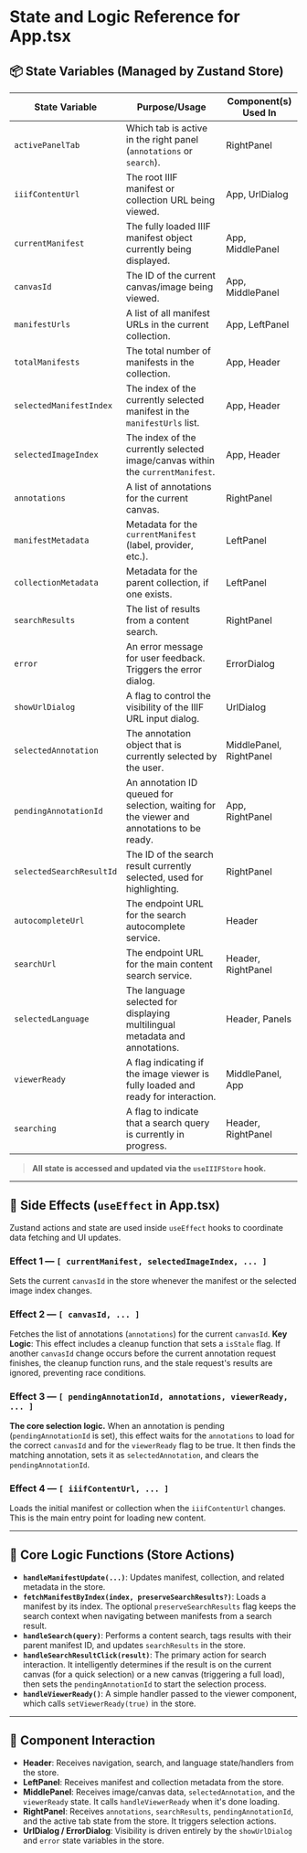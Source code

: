 # State and Logic Reference for App.tsx

## 📦 State Variables (Managed by Zustand Store)

| State Variable                | Purpose/Usage                                                                                 | Component(s) Used In |
|-------------------------------|-----------------------------------------------------------------------------------------------|-------------------------|
| `activePanelTab`              | Which tab is active in the right panel (`annotations` or `search`).                           | RightPanel              |
| `iiifContentUrl`              | The root IIIF manifest or collection URL being viewed.                                        | App, UrlDialog          |
| `currentManifest`             | The fully loaded IIIF manifest object currently being displayed.                              | App, MiddlePanel        |
| `canvasId`                    | The ID of the current canvas/image being viewed.                                              | App, MiddlePanel        |
| `manifestUrls`                | A list of all manifest URLs in the current collection.                                        | App, LeftPanel          |
| `totalManifests`              | The total number of manifests in the collection.                                              | App, Header             |
| `selectedManifestIndex`       | The index of the currently selected manifest in the `manifestUrls` list.                      | App, Header             |
| `selectedImageIndex`          | The index of the currently selected image/canvas within the `currentManifest`.                | App, Header             |
| `annotations`                 | A list of annotations for the current canvas.                                                 | RightPanel              |
| `manifestMetadata`            | Metadata for the `currentManifest` (label, provider, etc.).                                   | LeftPanel               |
| `collectionMetadata`          | Metadata for the parent collection, if one exists.                                            | LeftPanel               |
| `searchResults`               | The list of results from a content search.                                                    | RightPanel              |
| `error`                       | An error message for user feedback. Triggers the error dialog.                                | ErrorDialog             |
| `showUrlDialog`               | A flag to control the visibility of the IIIF URL input dialog.                                | UrlDialog               |
| `selectedAnnotation`          | The annotation object that is currently selected by the user.                                 | MiddlePanel, RightPanel |
| `pendingAnnotationId`         | An annotation ID queued for selection, waiting for the viewer and annotations to be ready.    | App, RightPanel         |
| `selectedSearchResultId`      | The ID of the search result currently selected, used for highlighting.                        | RightPanel              |
| `autocompleteUrl`             | The endpoint URL for the search autocomplete service.                                         | Header                  |
| `searchUrl`                   | The endpoint URL for the main content search service.                                         | Header, RightPanel      |
| `selectedLanguage`            | The language selected for displaying multilingual metadata and annotations.                   | Header, Panels          |
| `viewerReady`                 | A flag indicating if the image viewer is fully loaded and ready for interaction.              | MiddlePanel, App        |
| `searching`                   | A flag to indicate that a search query is currently in progress.                              | Header, RightPanel      |

> **All state is accessed and updated via the `useIIIFStore` hook.**

---

## 🔁 Side Effects (`useEffect` in App.tsx)

Zustand actions and state are used inside `useEffect` hooks to coordinate data fetching and UI updates.

### Effect 1 — `[ currentManifest, selectedImageIndex, ... ]`
Sets the current `canvasId` in the store whenever the manifest or the selected image index changes.

### Effect 2 — `[ canvasId, ... ]`
Fetches the list of annotations (`annotations`) for the current `canvasId`. 
**Key Logic**: This effect includes a cleanup function that sets a `isStale` flag. If another `canvasId` change occurs before the current annotation request finishes, the cleanup function runs, and the stale request's results are ignored, preventing race conditions.

### Effect 3 — `[ pendingAnnotationId, annotations, viewerReady, ... ]`
**The core selection logic.** When an annotation is pending (`pendingAnnotationId` is set), this effect waits for the `annotations` to load for the correct `canvasId` and for the `viewerReady` flag to be true. It then finds the matching annotation, sets it as `selectedAnnotation`, and clears the `pendingAnnotationId`.

### Effect 4 — `[ iiifContentUrl, ... ]`
Loads the initial manifest or collection when the `iiifContentUrl` changes. This is the main entry point for loading new content.

---

## 🧭 Core Logic Functions (Store Actions)

- **`handleManifestUpdate(...)`**: Updates manifest, collection, and related metadata in the store.
- **`fetchManifestByIndex(index, preserveSearchResults?)`**: Loads a manifest by its index. The optional `preserveSearchResults` flag keeps the search context when navigating between manifests from a search result.
- **`handleSearch(query)`**: Performs a content search, tags results with their parent manifest ID, and updates `searchResults` in the store.
- **`handleSearchResultClick(result)`**: The primary action for search interaction. It intelligently determines if the result is on the current canvas (for a quick selection) or a new canvas (triggering a full load), then sets the `pendingAnnotationId` to start the selection process.
- **`handleViewerReady()`**: A simple handler passed to the viewer component, which calls `setViewerReady(true)` in the store.

---

## 🧩 Component Interaction

- **Header**: Receives navigation, search, and language state/handlers from the store.
- **LeftPanel**: Receives manifest and collection metadata from the store.
- **MiddlePanel**: Receives image/canvas data, `selectedAnnotation`, and the `viewerReady` state. It calls `handleViewerReady` when it's done loading.
- **RightPanel**: Receives `annotations`, `searchResults`, `pendingAnnotationId`, and the active tab state from the store. It triggers selection actions.
- **UrlDialog / ErrorDialog**: Visibility is driven entirely by the `showUrlDialog` and `error` state variables in the store.
